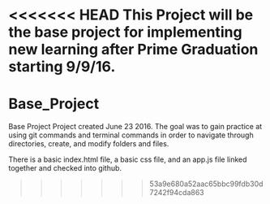 <<<<<<< HEAD
This Project will be the base project for implementing new learning after Prime Graduation
starting 9/9/16.
=======
# Base_Project
Base Project 
Project created June 23 2016.  The goal was to gain practice at using git commands and terminal commands in order to 
navigate through directories, create, and modify folders and files. 

There is a basic index.html file, a basic css file, and an app.js file linked together and checked into github.
>>>>>>> 53a9e680a52aac65bbc99fdb30d7242f94cda863
